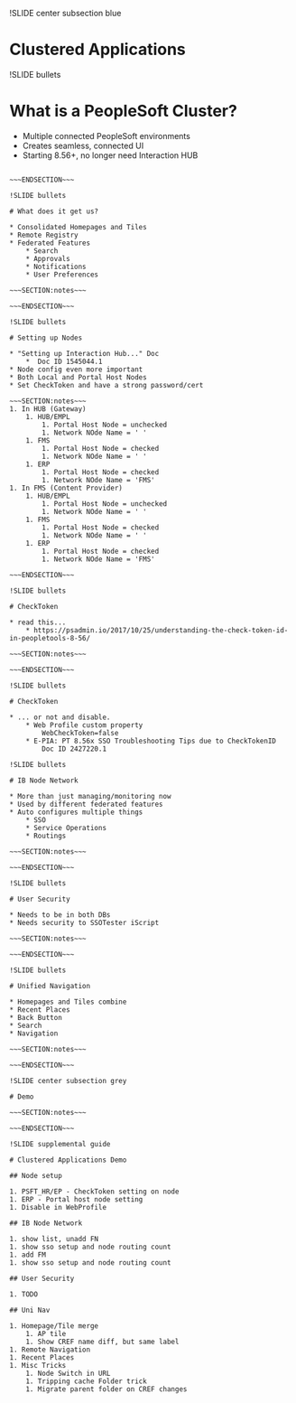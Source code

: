 !SLIDE center subsection blue

# Clustered Applications

!SLIDE bullets

# What is a PeopleSoft Cluster?

* Multiple connected PeopleSoft environments
* Creates seamless, connected UI
* Starting 8.56+, no longer need Interaction HUB

~~~SECTION:notes~~~

~~~ENDSECTION~~~

!SLIDE bullets

# What does it get us?

* Consolidated Homepages and Tiles
* Remote Registry
* Federated Features
    * Search
    * Approvals
    * Notifications
    * User Preferences 

~~~SECTION:notes~~~

~~~ENDSECTION~~~

!SLIDE bullets

# Setting up Nodes

* "Setting up Interaction Hub..." Doc
    *  Doc ID 1545044.1
* Node config even more important 
* Both Local and Portal Host Nodes
* Set CheckToken and have a strong password/cert

~~~SECTION:notes~~~
1. In HUB (Gateway)
    1. HUB/EMPL
        1. Portal Host Node = unchecked
        1. Network NOde Name = ' '
    1. FMS
        1. Portal Host Node = checked
        1. Network NOde Name = ' '
    1. ERP
        1. Portal Host Node = checked
        1. Network NOde Name = 'FMS'
1. In FMS (Content Provider)
    1. HUB/EMPL
        1. Portal Host Node = unchecked
        1. Network NOde Name = ' '
    1. FMS
        1. Portal Host Node = checked
        1. Network NOde Name = ' '
    1. ERP
        1. Portal Host Node = checked
        1. Network NOde Name = 'FMS' 

~~~ENDSECTION~~~

!SLIDE bullets

# CheckToken

* read this...
    * https://psadmin.io/2017/10/25/understanding-the-check-token-id-in-peopletools-8-56/

~~~SECTION:notes~~~

~~~ENDSECTION~~~

!SLIDE bullets

# CheckToken

* ... or not and disable.
    * Web Profile custom property
        WebCheckToken=false
    * E-PIA: PT 8.56x SSO Troubleshooting Tips due to CheckTokenID 
        Doc ID 2427220.1

!SLIDE bullets

# IB Node Network

* More than just managing/monitoring now
* Used by different federated features
* Auto configures multiple things
    * SSO
    * Service Operations
    * Routings

~~~SECTION:notes~~~

~~~ENDSECTION~~~

!SLIDE bullets

# User Security

* Needs to be in both DBs
* Needs security to SSOTester iScript

~~~SECTION:notes~~~

~~~ENDSECTION~~~

!SLIDE bullets

# Unified Navigation

* Homepages and Tiles combine
* Recent Places
* Back Button
* Search
* Navigation

~~~SECTION:notes~~~

~~~ENDSECTION~~~

!SLIDE center subsection grey

# Demo

~~~SECTION:notes~~~

~~~ENDSECTION~~~

!SLIDE supplemental guide

# Clustered Applications Demo

## Node setup

1. PSFT_HR/EP - CheckToken setting on node 
1. ERP - Portal host node setting
1. Disable in WebProfile

## IB Node Network

1. show list, unadd FN
1. show sso setup and node routing count
1. add FM
1. show sso setup and node routing count

## User Security

1. TODO

## Uni Nav

1. Homepage/Tile merge
    1. AP tile
    1. Show CREF name diff, but same label    
1. Remote Navigation
1. Recent Places
1. Misc Tricks
    1. Node Switch in URL
    1. Tripping cache Folder trick
    1. Migrate parent folder on CREF changes

